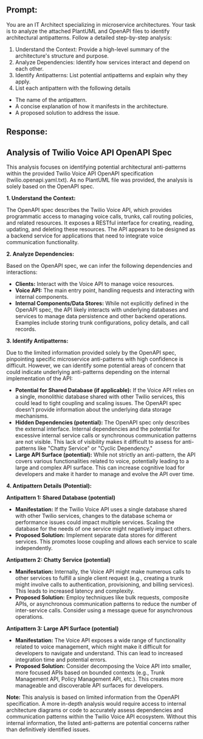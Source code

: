 ## Prompt:
You are an IT Architect specializing in microservice architectures. Your task is to analyze the attached PlantUML and OpenAPI files to identify architectural antipatterns. 
Follow a detailed step-by-step analysis:

1. Understand the Context: Provide a high-level summary of the architecture's structure and purpose.
2. Analyze Dependencies: Identify how services interact and depend on each other.
3. Identify Antipatterns: List potential antipatterns and explain why they apply.
4. List each antipattern with the following details
 * The name of the antipattern.
 * A concise explanation of how it manifests in the architecture.
 * A proposed solution to address the issue.

## Response:
## Analysis of Twilio Voice API OpenAPI Spec

This analysis focuses on identifying potential architectural anti-patterns within the provided Twilio Voice API OpenAPI specification (twilio.openapi.yaml.txt).  As no PlantUML file was provided, the analysis is solely based on the OpenAPI spec.

**1. Understand the Context:**

The OpenAPI spec describes the Twilio Voice API, which provides programmatic access to managing voice calls, trunks, call routing policies, and related resources.  It exposes a RESTful interface for creating, reading, updating, and deleting these resources.  The API appears to be designed as a backend service for applications that need to integrate voice communication functionality.

**2. Analyze Dependencies:**

Based on the OpenAPI spec, we can infer the following dependencies and interactions:

* **Clients:** Interact with the Voice API to manage voice resources.
* **Voice API:**  The main entry point, handling requests and interacting with internal components.
* **Internal Components/Data Stores:** While not explicitly defined in the OpenAPI spec, the API likely interacts with underlying databases and services to manage data persistence and other backend operations.  Examples include storing trunk configurations, policy details, and call records.

**3. Identify Antipatterns:**

Due to the limited information provided solely by the OpenAPI spec, pinpointing specific microservice anti-patterns with high confidence is difficult.  However, we can identify some potential areas of concern that could indicate underlying anti-patterns depending on the internal implementation of the API:

* **Potential for Shared Database (if applicable):** If the Voice API relies on a single, monolithic database shared with other Twilio services, this could lead to tight coupling and scaling issues. The OpenAPI spec doesn't provide information about the underlying data storage mechanisms.
* **Hidden Dependencies (potential):** The OpenAPI spec only describes the external interface. Internal dependencies and the potential for excessive internal service calls or synchronous communication patterns are not visible. This lack of visibility makes it difficult to assess for anti-patterns like "Chatty Service" or "Cyclic Dependency."
* **Large API Surface (potential):** While not strictly an anti-pattern, the API covers various functionalities related to voice, potentially leading to a large and complex API surface. This can increase cognitive load for developers and make it harder to manage and evolve the API over time.

**4. Antipattern Details (Potential):**

**Antipattern 1:  Shared Database (potential)**

* **Manifestation:** If the Twilio Voice API uses a single database shared with other Twilio services, changes to the database schema or performance issues could impact multiple services. Scaling the database for the needs of one service might negatively impact others.
* **Proposed Solution:** Implement separate data stores for different services. This promotes loose coupling and allows each service to scale independently.

**Antipattern 2: Chatty Service (potential)**

* **Manifestation:**  Internally, the Voice API might make numerous calls to other services to fulfill a single client request (e.g., creating a trunk might involve calls to authentication, provisioning, and billing services). This leads to increased latency and complexity.
* **Proposed Solution:**  Employ techniques like bulk requests, composite APIs, or asynchronous communication patterns to reduce the number of inter-service calls. Consider using a message queue for asynchronous operations.

**Antipattern 3: Large API Surface (potential)**

* **Manifestation:** The Voice API exposes a wide range of functionality related to voice management, which might make it difficult for developers to navigate and understand.  This can lead to increased integration time and potential errors.
* **Proposed Solution:** Consider decomposing the Voice API into smaller, more focused APIs based on bounded contexts (e.g., Trunk Management API, Policy Management API, etc.). This creates more manageable and discoverable API surfaces for developers.


**Note:** This analysis is based on limited information from the OpenAPI specification. A more in-depth analysis would require access to internal architecture diagrams or code to accurately assess dependencies and communication patterns within the Twilio Voice API ecosystem.  Without this internal information, the listed anti-patterns are potential concerns rather than definitively identified issues.
